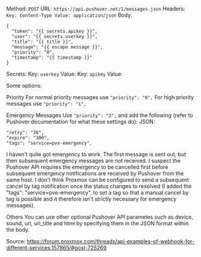 Method: `POST`
URL: `https://api.pushover.net/1/messages.json`
Headers: `Key: Content-Type Value: application/json`
Body:

```
{
  "token": "{{ secrets.apikey }}",
  "user": "{{ secrets.userkey }}",
  "title": "{{ title }}",
  "message": "{{ escape message }}",
  "priority": "0",
  "timestamp": "{{ timestamp }}"
}
```

Secrets:
Key: `userkey` Value: <your pushover user key>
Key: `apikey` Value: <your pushover application key>

Some options:

Priority​
For normal priority messages use `"priority": "0",`
For high priority messages use `"priority": "1",`

Emergency Messages
Use `"priority": "2",` and add the following (refer to Pushover documentation for what these settings do):
JSON:

```
"retry": "30",
"expire": "300",
"tags": "service=pve-emergency",
```

I haven't quite got emergency to work. The first message is sent out, but then subsequent emergency messages are not received. I suspect the Pushover API requires the emergency to be cancelled first before subsequent emergency notifications are received by Pushover from the same host. I don't think Proxmox can be configured to send a subsequent cancel by tag notification once the status changes to resolved (I added the "tags": "service=pve-emergency", to set a tag so that a manual cancel by tag is possible and it therefore isn't strictly necessary for emergency messages).

Others
You can use other optional Pushover API parametes such as device, sound, url, url_title and html by specifying them in the JSON format within the body.
  
Source: https://forum.proxmox.com/threads/api-examples-of-webhook-for-different-services.157865/#post-725269